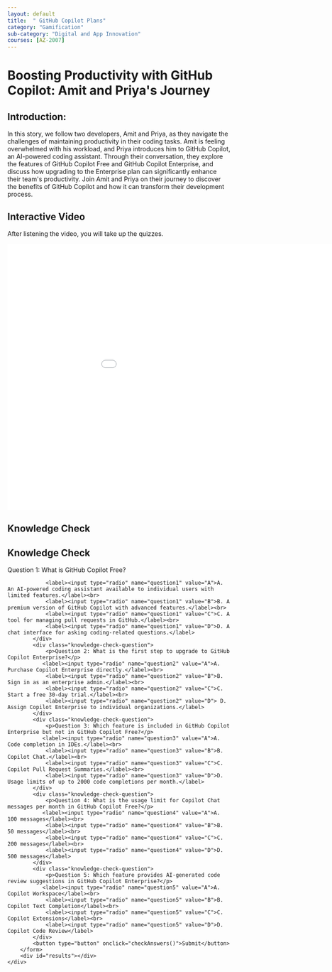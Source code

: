 ```yaml
---
layout: default
title:  " GitHub Copilot Plans"
category: "Gamification"
sub-category: "Digital and App Innovation"
courses: [AZ-2007]
---
```


#  Boosting Productivity with GitHub Copilot: Amit and Priya's Journey

## Introduction:
In this story, we follow two developers, Amit and Priya, as they navigate the challenges of maintaining productivity in their coding tasks. Amit is feeling overwhelmed with his workload, and Priya introduces him to GitHub Copilot, an AI-powered coding assistant. Through their conversation, they explore the features of GitHub Copilot Free and GitHub Copilot Enterprise, and discuss how upgrading to the Enterprise plan can significantly enhance their team's productivity. Join Amit and Priya on their journey to discover the benefits of GitHub Copilot and how it can transform their development process.

## Interactive Video 

After listening the video, you will take up the quizzes.

<iframe class="smart-player-embed-iframe" id="embeddedSmartPlayerInstance" src="/iengage/project-files/gamification/Digital%20and%20App%20Innovation/videos/githubplan/GitHub_player.html?embedIFrameId=embeddedSmartPlayerInstance" width="1024" height="600" scrolling="no" frameborder="0" webkitAllowFullScreen mozallowfullscreen allowFullScreen></iframe>

## Knowledge Check

  <div class="knowledge-check">
        <h2>Knowledge Check</h2>
        <form id="knowledgeCheckForm">
            <div class="knowledge-check-question">
                <p>Question 1: What is GitHub Copilot Free?</p>
                
                <label><input type="radio" name="question1" value="A">A. An AI-powered coding assistant available to individual users with limited features.</label><br>
                <label><input type="radio" name="question1" value="B">B. A premium version of GitHub Copilot with advanced features.</label><br>
                <label><input type="radio" name="question1" value="C">C. A tool for managing pull requests in GitHub.</label><br>
                <label><input type="radio" name="question1" value="D">D. A chat interface for asking coding-related questions.</label>
            </div>
            <div class="knowledge-check-question">
                <p>Question 2: What is the first step to upgrade to GitHub Copilot Enterprise?</p>
               <label><input type="radio" name="question2" value="A">A. Purchase Copilot Enterprise directly.</label><br>
                <label><input type="radio" name="question2" value="B">B. Sign in as an enterprise admin.</label><br>
                <label><input type="radio" name="question2" value="C">C. Start a free 30-day trial.</label><br>
                <label><input type="radio" name="question2" value="D"> D. Assign Copilot Enterprise to individual organizations.</label>
            </div>
            <div class="knowledge-check-question">
                <p>Question 3: Which feature is included in GitHub Copilot Enterprise but not in GitHub Copilot Free?</p>
               <label><input type="radio" name="question3" value="A">A. Code completion in IDEs.</label><br>
                <label><input type="radio" name="question3" value="B">B. Copilot Chat.</label><br>
                <label><input type="radio" name="question3" value="C">C. Copilot Pull Request Summaries.</label><br>
                <label><input type="radio" name="question3" value="D">D. Usage limits of up to 2000 code completions per month.</label>
            </div>
            <div class="knowledge-check-question">
                <p>Question 4: What is the usage limit for Copilot Chat messages per month in GitHub Copilot Free?</p>
               <label><input type="radio" name="question4" value="A">A. 100 messages</label><br>
                <label><input type="radio" name="question4" value="B">B. 50 messages</label><br>
                <label><input type="radio" name="question4" value="C">C. 200 messages</label><br>
                <label><input type="radio" name="question4" value="D">D. 500 messages</label>
            </div>            
            <div class="knowledge-check-question">
                <p>Question 5: Which feature provides AI-generated code review suggestions in GitHub Copilot Enterprise?</p>
               <label><input type="radio" name="question5" value="A">A. Copilot Workspace</label><br>
                <label><input type="radio" name="question5" value="B">B. Copilot Text Completion</label><br>
                <label><input type="radio" name="question5" value="C">C. Copilot Extensions</label><br>
                <label><input type="radio" name="question5" value="D">D. Copilot Code Review</label>
            </div>               
            <button type="button" onclick="checkAnswers()">Submit</button>
        </form>
        <div id="results"></div>
    </div>

    
  <script>


            function checkAnswers() {
            const answers = {
                question1: 'A',
                question2: 'B',
                question3: 'C',
                question4: 'B',
                question5: 'D'
            
               
            };

            let score = 0;
            const form = document.getElementById('knowledgeCheckForm');
            const results = document.getElementById('results');
            results.innerHTML = '';

            for (const [question, correctAnswer] of Object.entries(answers)) {
                const selected = form.querySelector(`input[name="${question}"]:checked`);
                const questionElement = form.querySelector(`input[name="${question}"][value="${correctAnswer}"]`).parentElement;
                if (selected && selected.value === correctAnswer) {
                    score++;
                    questionElement.classList.add('correct');
                } else if (selected) {
                    selected.parentElement.classList.add('incorrect');
                    questionElement.classList.add('correct');
                } else {
                    questionElement.classList.add('correct');
                }
            }

  

            results.innerHTML = `You got ${score} out of ${Object.keys(answers).length} correct.`;
        }
    </script>
            


